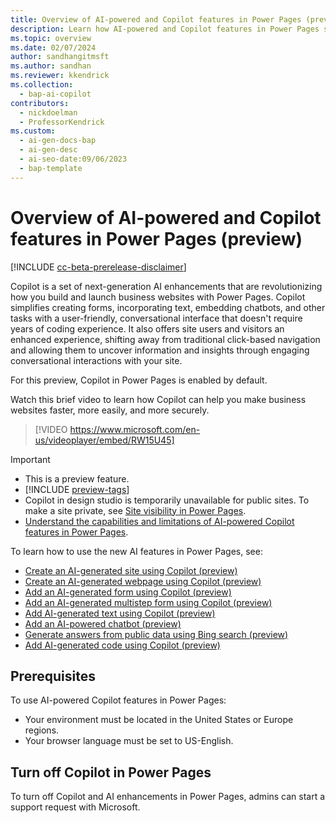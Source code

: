 ```yaml
---
title: Overview of AI-powered and Copilot features in Power Pages (preview)
description: Learn how AI-powered and Copilot features in Power Pages simplify website creation and provide an enhanced user experience.
ms.topic: overview
ms.date: 02/07/2024
author: sandhangitmsft
ms.author: sandhan
ms.reviewer: kkendrick
ms.collection: 
  - bap-ai-copilot
contributors:
  - nickdoelman
  - ProfessorKendrick
ms.custom:
  - ai-gen-docs-bap
  - ai-gen-desc
  - ai-seo-date:09/06/2023
  - bap-template
---
```


# Overview of AI-powered and Copilot features in Power Pages (preview)

[!INCLUDE [cc-beta-prerelease-disclaimer](../includes/cc-beta-prerelease-disclaimer.md)]

Copilot is a set of next-generation AI enhancements that are revolutionizing how you build and launch business websites with Power Pages. Copilot simplifies creating forms, incorporating text, embedding chatbots, and other tasks with a user-friendly, conversational interface that doesn't require years of coding experience. It also offers site users and visitors an enhanced experience, shifting away from traditional click-based navigation and allowing them to uncover information and insights through engaging conversational interactions with your site.

For this preview, Copilot in Power Pages is enabled by default.

Watch this brief video to learn how Copilot can help you make business websites faster, more easily, and more securely.

>[!VIDEO https://www.microsoft.com/en-us/videoplayer/embed/RW15U45]

> [!IMPORTANT]
>
> - This is a preview feature.
> - [!INCLUDE [preview-tags](../includes/cc-preview-features-definition.md)]
> - Copilot in design studio is temporarily unavailable for public sites.  To make a site private, see [Site visibility in Power Pages](../security/site-visibility.md).
> - [Understand the capabilities and limitations of AI-powered Copilot features in Power Pages](../transparency-note.md).

To learn how to use the new AI features in Power Pages, see:

- [Create an AI-generated site using Copilot (preview)](../getting-started/create-site-copilot.md)
- [Create an AI-generated webpage using Copilot (preview)](../getting-started/create-page-copilot.md)
- [Add an AI-generated form using Copilot (preview)](../getting-started/add-form-copilot.md)
- [Add an AI-generated multistep form using Copilot (preview)](../getting-started/multistep-forms-copilot.md)
- [Add AI-generated text using Copilot (preview)](../getting-started/add-text-copilot.md)
- [Add an AI-powered chatbot (preview)](../getting-started/enable-chatbot.md)
- [Generate answers from public data using Bing search (preview)](../getting-started/force-bing-index.md)
- [Add AI-generated code using Copilot (preview)](add-code-copilot.md)

## Prerequisites

To use AI-powered Copilot features in Power Pages:

- Your environment must be located in the United States or Europe regions.
- Your browser language must be set to US-English.

## Turn off Copilot in Power Pages

To turn off Copilot and AI enhancements in Power Pages, admins can start a support request with Microsoft.
